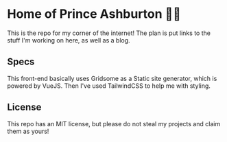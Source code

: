 # Home of Prince Ashburton 👨‍🚀

This is the repo for my corner of the internet! The plan is put links to the stuff I'm working on here, as well as a blog.

## Specs

This front-end basically uses Gridsome as a Static site generator, which is powered by VueJS. Then I've used TailwindCSS to help me with styling. 

## License 

This repo has an MIT license, but please do not steal my projects and claim them as yours! 

